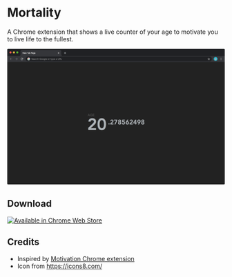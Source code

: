 # Mortality

A Chrome extension that shows a live counter of your age to motivate you to live life to the fullest.

![Screenshot](/listing/screenshot.png?raw=true)

## Download

<a href="https://chrome.google.com/webstore/detail/mortality/dmcopoldcoemapdejndbdnfmbofbkmbh">![Available in Chrome Web Store](https://developer.chrome.com/webstore/images/ChromeWebStore_Badge_v2_340x96.png)</a>


## Credits

- Inspired by [Motivation Chrome extension](https://chrome.google.com/webstore/detail/motivation/ofdgfpchbidcgncgfpdlpclnpaemakoj)
- Icon from <https://icons8.com/>
